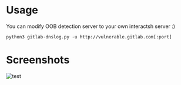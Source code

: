 # Usage

You can modify OOB detection server to your own interactsh server :)

```
python3 gitlab-dnslog.py -u http://vulnerable.gitlab.com[:port]
```

# Screenshots
![test](https://user-images.githubusercontent.com/30458572/154883419-fef96bb0-a682-4550-b60e-69ef8c0a9940.png)
